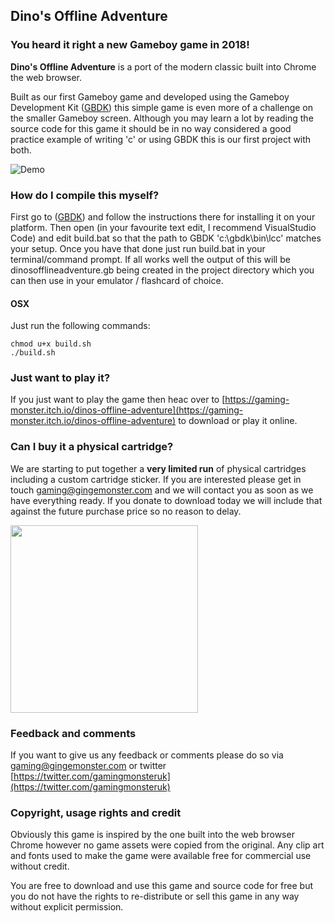## Dino's Offline Adventure

### You heard it right a new Gameboy game in 2018!

**Dino's Offline Adventure** is a port of the modern classic built into Chrome the web browser.  

Built as our first Gameboy game and developed using the Gameboy Development Kit ([GBDK](http://gbdk.sourceforge.net/)) this simple game is even more of a challenge on the smaller Gameboy screen. Although you may learn a lot by reading the source code for this game it should be in no way considered a good practice example of writing 'c' or using GBDK this is our first project with both.

![Demo](./artwork/dinosofflineadventureanim.gif)

### How do I compile this myself?

First go to ([GBDK](http://gbdk.sourceforge.net/)) and follow the instructions there for installing it on your platform. Then open (in your favourite text edit, I recommend VisualStudio Code) and edit build.bat so that the path to GBDK 'c:\gbdk\bin\lcc' matches your setup. Once you have that done just run build.bat in your terminal/command prompt. If all works well the output of this will be dinosofflineadventure.gb being created in the project directory which you can then use in your emulator / flashcard of choice.

#### OSX

Just run the following commands:

```
chmod u+x build.sh
./build.sh
```


### Just want to play it?

If you just want to play the game then heac over to [https://gaming-monster.itch.io/dinos-offline-adventure](https://gaming-monster.itch.io/dinos-offline-adventure) to download or play it online.

### Can I buy it a physical cartridge?

We are starting to put together a **very limited run** of physical cartridges including a custom cartridge sticker. If you are interested please get in touch [gaming@gingemonster.com](mailto:gaming@gingemonster.com) and we will contact you as soon as we have everything ready. If you donate to download today we will include that against the future purchase price so no reason to delay.

<img src='./artwork/GB_Label.png' width='300' />

### Feedback and comments
If you want to give us any feedback or comments please do so via [gaming@gingemonster.com](mailto:gaming@gingemonster.com) or twitter [https://twitter.com/gamingmonsteruk](https://twitter.com/gamingmonsteruk)

### Copyright, usage rights and credit

Obviously this game is inspired by the one built into the web browser Chrome however no game assets were copied from the original. Any clip art and fonts used to make the game were available free for commercial use without credit.

You are free to download and use this game and source code for free but you do not have the rights to re-distribute or sell this game in any way without explicit permission.
